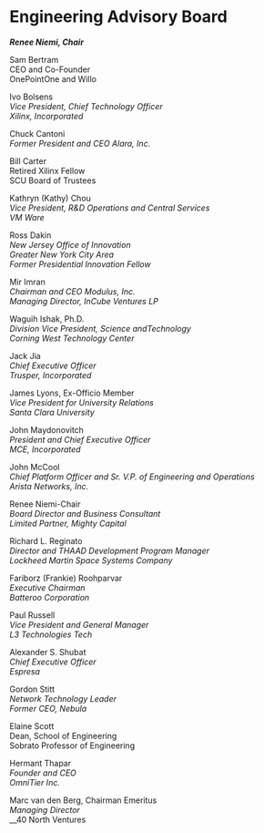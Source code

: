 # Engineering Advisory Board

_**Renee Niemi, Chair**_

Sam Bertram\
CEO and Co-Founder\
OnePointOne and Willo

Ivo Bolsens\
_Vice President, Chief Technology Officer_\
_Xilinx, Incorporated_

Chuck Cantoni\
_Former President and CEO Alara, Inc._

Bill Carter\
Retired Xilinx Fellow\
SCU Board of Trustees

Kathryn (Kathy) Chou\
_Vice President, R\&D Operations and Central Services_\
_VM Ware_

Ross Dakin\
_New Jersey Office of Innovation_\
_Greater New York City Area_\
_Former Presidential Innovation Fellow_

Mir Imran\
_Chairman and CEO Modulus, Inc._\
_Managing Director, InCube Ventures LP_

Waguih Ishak, Ph.D.\
_Division Vice President, Science andTechnology_\
_Corning West Technology Center_

Jack Jia\
_Chief Executive Officer_\
_Trusper, Incorporated_

James Lyons, Ex-Officio Member\
_Vice President for University Relations_\
_Santa Clara University_

John Maydonovitch\
_President and Chief Executive Officer_\
_MCE, Incorporated_

John McCool\
_Chief Platform Officer and Sr. V.P. of Engineering and Operations_\
_Arista Networks, Inc._

Renee Niemi-Chair\
_Board Director and Business Consultant_\
_Limited Partner, Mighty Capital_

Richard L. Reginato\
_Director and THAAD Development Program Manager_\
_Lockheed Martin Space Systems Company_

Fariborz (Frankie) Roohparvar\
_Executive Chairman_\
_Batteroo Corporation_

Paul Russell\
_Vice President and General Manager_\
_L3 Technologies Tech_

Alexander S. Shubat\
_Chief Executive Officer_\
_Espresa_

Gordon Stitt\
_Network Technology Leader_\
_Former CEO, Nebula_

Elaine Scott\
Dean, School of Engineering\
Sobrato Professor of Engineering

Hermant Thapar\
_Founder and CEO_\
_OmniTier Inc._

Marc van den Berg, Chairman Emeritus\
_Managing Director_\
__40 North Ventures

